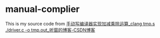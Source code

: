 # manual-complier

This is my source code from [手动写编译器实现加减乘除运算_clang tmp.s ./driver.c -o tmp.out_听窗的博客-CSDN博客](https://blog.csdn.net/r643064456/article/details/128039947)
